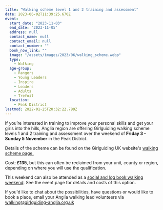 ```yaml
---
title: "Walking scheme level 1 and 2 training and assessment"
date: 2023-06-02T11:39:25.670Z
event:
  start_date: "2023-11-03"
  end_date: "2023-11-05"
  address: null
  contact_name: null
  contact_email: null
  contact_number: ""
  book_now_link: ""
  image: "/assets/images/2023/06/walking_scheme.webp"
  type:
    - Walking
  age-group:
    - Rangers
    - Young Leaders
    - Inspire
    - Leaders
    - Adults
    - Trefoil
  location:
    - Peak District
lastmod: 2022-01-25T20:32:22.789Z
---
```

If you’re interested in training to improve your personal skills and get your girls into the hills, Anglia region are offering Girlguiding walking scheme levels 1 and 2 training and assessment over the weekend of **Friday 3 - Sunday 5 November** in the Peak District.

Details of the scheme can be found on the Girlguiding UK website's [walking scheme page.](https://www.girlguiding.org.uk/information-for-volunteers/learning-and-development/leading-outdoor-adventures/walking-scheme/)  

Cost: **£135**, but this can often be reclaimed from your unit, county or region, depending on where you will use the qualification.  

This weekend can also be attended as a [social and log book walking weekend](/event/peak-district-social-walking/). See the event page for details and costs of this option.

If you'd like to chat about the possibilities, have questions or would like to book a place, email your Anglia walking lead volunteers via <walking@girlguiding-anglia.org.uk>
